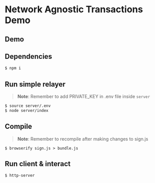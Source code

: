 # Network Agnostic Transactions Demo


## Demo

## Dependencies
```bash
$ npm i
```

## Run simple relayer
> __Note__: Remember to add PRIVATE_KEY in .env file inside `server`

```bash
$ source server/.env
$ node server/index
```

## Compile
> __Note__: Remember to recompile after making changes to sign.js
```
$ browserify sign.js > bundle.js
```

## Run client & interact
```
$ http-server
```

